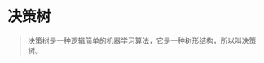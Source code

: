 <!--
 * @Github       : https://github.com/superzhc/BigData-A-Question
 * @Author       : SUPERZHC
 * @CreateDate   : 2020-12-21 10:37:35
 * @LastEditTime : 2020-12-22 00:58:06
 * @Copyright 2020 SUPERZHC
-->
# 决策树

> 决策树是一种逻辑简单的机器学习算法，它是一种树形结构，所以叫决策树。

